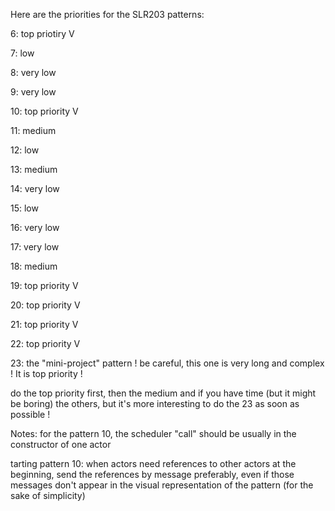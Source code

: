 Here are the priorities for the SLR203 patterns:

6: top priotiry V

7: low

8: very low

9: very low

10: top priority V 

11: medium

12: low

13: medium

14: very low

15: low

16: very low

17: very low

18: medium

19: top priority V

20: top priority V

21: top priority V

22: top priority V

23: the "mini-project" pattern ! be careful, this one is very long and complex ! It is top priority !

do the top priority first, then the medium and if you have time (but it might be boring) the others, but it's more interesting to do the 23 as soon as possible !

Notes: for the pattern 10, the scheduler "call" should be usually in the constructor of one actor

tarting pattern 10: when actors need references to other actors at the beginning, send the references by message preferably, even if those messages don't appear in the visual representation of the pattern (for the sake of simplicity)

